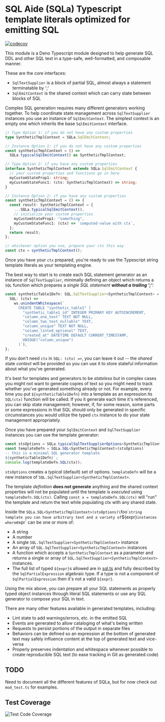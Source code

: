 # SQL Aide (SQLa) Typescript template literals optimized for emitting SQL

[![codecov](https://codecov.io/gh/netspective-labs/sql-aide/branch/main/graph/badge.svg?token=DPJICL8F4O)](https://codecov.io/gh/netspective-labs/sql-aide)

This module is a Deno Typescript module designed to help generate SQL DDL and
other SQL text in a type-safe, well-formatted, and composable manner.

These are the core interfaces:

- `SqlTextSupplier` is a block of partial SQL, almost always a statement
  terminatable by ';'
- `SqlEmitContext` is the shared context which can carry state between blocks of
  SQL

Complex SQL generation requires many different generators working together. To
help coordinate state management across `SqlTextSupplier` instances you use an
instance of `SqlEmitContext`. The simplest context is an empty one which
inherits the base `SqlEmitContext` interface.

```ts
// Type Option 1: if you do not have any custom properties
type SyntheticTmplContext = SQLa.SqlEmitContext;

// Instance Option 1: if you do not have any custom properties
const syntheticTmplContext = () =>
  SQLa.typicalSqlEmitContext() as SyntheticTmplContext;

// Type Option 2: if you have any custom properties
interface SyntheticTmplContext extends SQLa.SqlEmitContext {
  // your custom properties and functions go in here
  myCustomStateProp1: string;
  myCustomStateFunc1: (ctx: SyntheticTmplContext) => string;
}

// Instance Option 2: if you have any custom properties
const syntheticTmplContext = () => {
  const result: SyntheticTmplContext = {
    ...SQLa.typicalSqlEmitContext(),
    // initialize your custom properties
    myCustomStateProp1: "something",
    myCustomStateFunc1: (ctx) => `computed-value with ctx`,
  };
  return result;
};

// whichever option you use, prepare your ctx this way
const ctx = syntheticTmplContext();
```

Once you have your `ctx` prepared, you're ready to use the Typescript string
template literals as your templating engine.

The best way to start is to create each SQL statement generator as an instance
of `SqlTextSupplier`, minimally defining an object which returns a `SQL`
function which prepares a _single SQL statement **without a trailing ';'**:_

```ts
const syntheticTable1Defn: SQL.SqlTextSupplier<SyntheticTmplContext> = {
  SQL: (ctx) =>
    ws.unindentWhitespace(`
      CREATE TABLE "synthetic_table1" (
        "synthetic_table1_id" INTEGER PRIMARY KEY AUTOINCREMENT,
        "column_one_text" TEXT NOT NULL,
        "column_two_text_nullable" TEXT,
        "column_unique" TEXT NOT NULL,
        "column_linted_optional" TEXT,
        "created_at" DATETIME DEFAULT CURRENT_TIMESTAMP,
        UNIQUE("column_unique")
      )`),
};
```

If you don't need `ctx` in `SQL: (ctx) =>`, you can leave it out -- the _shared_
state _context_ will be provided so you can use it to store stateful information
about what you've generated.

It's best for templates and generators to be _stateless_ but in complex cases
you might not want to generate copies of text so you might need to track whether
you've generated something already or not. For example, every time you put
`${syntheticTable1Defn}` into a template as an expression its `SQL(ctx)`
function will be called. If you it generate each time it's referenced, you can
skip state management; however, if, for some reason, some parts or some
expressions in that SQL should only be generated in specific circumstances you
would utilize the typed `ctx` instance to do your state management
appropriately.

Once you have prepared your `SqlEmitContext` and `SqlTextSupplier` instances you
can use the template generator:

```ts
const stsOptions = SQLa.typicalSqlTextSupplierOptions<SyntheticTmplContext>();
const templateDefn = SQLa.SQL<SyntheticTmplContext>(stsOptions)`
-- this is a minimal SQL generator template
${syntheticTable1Defn}`;
console.log(templateDefn.SQL(ctx));
```

`stsOptions` creates a _typical_ (default) set of options. `templateDefn` will
be a new instance of `SQL.SqlTextSupplier<SyntheticTmplContext>`.

The template _definition_ **does not generate** anything and the shared context
properties will not be populated until the template is _executed_ using
`templateDefn.SQL(ctx)`. Calling `const x = templateDefn.SQL(ctx)` will "run"
the template and return the text while populating ctx with any shared state.

Inside the
`SQLa.SQL<SyntheticTmplContext>(stsOptions)\`foo\``string template you can have arbitrary text and a variety of`${expr}`instances where`expr`
can be one or more of:

- A string
- A number
- A single `SQL.SqlTextSupplier<SyntheticTmplContext>` instance
- An array of `SQL.SqlTextSupplier<SyntheticTmplContext>` instances
- A function which accepts a `SyntheticTmplContext` as a parameter and returns a
  single or array of `SQL.SqlTextSupplier<SyntheticTmplContext>` instances.
- The full list of typed `${expr}`s allowed are in [sql.ts](./sql.ts) and fully
  described by the `SqlPartialExpression` algebraic type. If a type is not a
  component of `SqlPartialExpression` then it's not a valid `${expr}`.

Using the mix above, you can prepare all your SQL statements as properly typed
object instances through literal SQL statements or use any SQL generator to
compose your SQL in text.

There are many other features available in generated templates, including:

- Lint state to add warnings/errors, etc. in the emitted SQL
- Events are generated to allow cataloging of what's being written
- Requests to persist portions of the output in separate files
- Behaviors can be defined so an expression at the bottom of generated text may
  safely influence content at the top of generated text and vice-versa
- Properly preserves indentation and whitespace whenever possible to create
  reproducible SQL text (to ease tracking in Git as generated code)

## TODO

Need to document all the different features of SQLa, but for now check out
`mod_test.ts` for examples.

## Test Coverage

![Test Code Coverage](https://codecov.io/gh/netspective-labs/sql-aide/branch/main/graphs/sunburst.svg?token=DPJICL8F4O)
